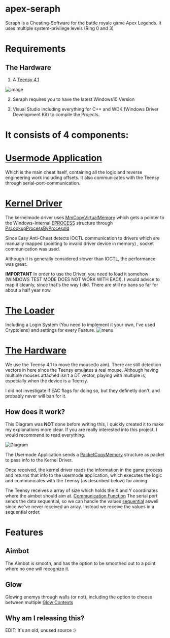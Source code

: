 # apex-seraph
Seraph is a Cheating-Software for the battle royale game Apex Legends.
It uses multiple system-privilege levels (Ring 0 and 3)

# Requirements

## The Hardware ##
1. A [Teensy 4.1](https://www.pjrc.com/store/teensy41.html)

![image](https://user-images.githubusercontent.com/49228523/151983408-e43c0f48-a46e-4437-8ad2-87fafc2d470e.png)

2. Seraph requires you to have the latest Windows10 Version

3. Visual Studio including everything for C++ and WDK (Windows Driver Development Kit) to compile the Projects.

# It consists of 4 components: #

# [Usermode Application](https://github.com/Jiingz/apex-seraph/tree/main/sources/core)

Which is the main cheat itself, containing all the logic and reverse engineering work including offsets.
It also communicates with the Teensy through serial-port-communication.

# [Kernel Driver](https://github.com/Jiingz/apex-seraph/tree/main/sources/kernelmode_server)

The kernelmode driver uses [MmCopyVirtualMemory](https://docs.microsoft.com/en-us/windows-hardware/drivers/ddi/ntddk/nf-ntddk-mmcopymemory) which gets a pointer to the Windows-Internal [EPROCESS](https://www.nirsoft.net/kernel_struct/vista/EPROCESS.html) structure through [PsLookupProcessByProcessId](https://docs.microsoft.com/en-us/windows-hardware/drivers/ddi/ntifs/nf-ntifs-pslookupprocessbyprocessid)

Since Easy Anti-Cheat detects IOCTL communication to drivers which are manually mapped (pointing to invalid driver device in memory) , socket communication was used.

Although it is generally considered slower than IOCTL, the performance was great.

**IMPORTANT** 
In order to use the Driver, you need to load it somehow (WINDOWS TEST MODE DOES NOT WORK WITH EAC!).
I would advice to map it cleanly, since that's the way I did. There are still no bans so far for about a half year now.

# [The Loader](https://github.com/Jiingz/apex-seraph/tree/main/sources/loader) #
Including a Login System (You need to implement it your own, I've used Cryptolens) and settings for every Feature.
![menu](https://user-images.githubusercontent.com/49228523/155356531-75307d7e-799f-4df6-ad5d-c2b17e0eb926.jpeg)


# [The Hardware](https://github.com/Jiingz/apex-seraph/blob/main/sources/Hardware/serial_connection/serial_connection.ino)

We use the Teensy 4.1 to move the mouse(to aim). There are still detection vectors in here since the Teensy emulates
a real mouse. Although having multiple mouses attached isn't a DT vector, playing with multiple is, especially when the device is a Teensy.

I did not investigate if EAC flags for doing so, but they definetly don't, and probably never will ban for it.

## How does it work? ##

This Diagram was **NOT** done before writing this, I quickly created it to make my explanations more clear.
If you are really interested into this project, I would recommend to read everything.

![Diagram](https://user-images.githubusercontent.com/49228523/151992550-3724f8ca-5023-449d-9ca2-131f5451fd81.png)

The Usermode Application sends a [PacketCopyMemory](https://github.com/Jiingz/apex-seraph/blob/main/sources/core/driver/server_shared.h#L15) structure as packet to pass info to the Kernel Driver.

Once received, the kernel driver reads the information in the game process and returns that info to the usermode application, which executes the logic
and communicates with the Teensy (as described below) for aiming.

The Teensy receives a array of size which holds the X and Y coordinates where the aimbot should aim at. [Communication Function](https://github.com/Jiingz/apex-seraph/blob/main/sources/core/hardware/serial_controller.cpp#L9)
The serial port sends the data sequential, so we can handle the values [sequential](https://github.com/Jiingz/apex-seraph/blob/main/sources/Hardware/serial_connection/serial_connection.ino#L17) aswell since we've never received an array. Instead we receive the values in a sequential order.


# Features #

## Aimbot ##
The Aimbot is smooth, and has the option to be smoothed out to a point where no one will recognize it.

## Glow ##
Glowing enemys through walls (or not), including the option to choose between multiple [Glow Contexts](https://github.com/Jiingz/apex-seraph/blob/main/sources/core/game/structs.h#L8)

## Why am I releasing this? ##

EDIT: It's an old, unused source :)
